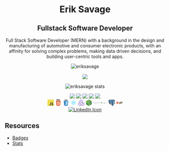 <div align="center">
  <h1> Erik Savage </h1>
  <h2> Fullstack Software Developer </h2>
  <p>Full Stack Software Developer (MERN) with a background in the design and manufacturing of automotive and consumer electronic products, with an affinity for solving complex problems, making data driven decisions, and building user-centric tools and apps.</p>
</div>

<p align="center"> <img src="https://github-readme-stats.vercel.app/api?username=eriksavage&show_icons=true&theme=monokai" alt="eriksavage" />
  
<div align="center" >
  <a  href="https://github.com/eriksavage">
    <img align="center" src="https://github-readme-streak-stats.herokuapp.com/?user=eriksavage&theme=monokai" />
  </a>
</div> 

<p align="center"> <img src="https://github-readme-stats.vercel.app/api/top-langs/?username=eriksavage&layout=compact&theme=monokai" alt="eriksavage stats" />

<div align="center">
  <img src="https://img.shields.io/badge/Developer-Node-informational?style=flat&logo=node.js&logoColor=68a063&color=68a063">
  <img src="https://img.shields.io/badge/Developer-React-informational?style=flat&logo=react&logoColor=00ffff&color=00ffff">
  <img src="https://img.shields.io/badge/Developer-JavaScript-informational?style=flat&logo=javascript&logoColor=f0db4f&color=f0db4f">
  <img src="https://img.shields.io/badge/Developer-HTML-informational?style=flat&logo=html5&logoColor=ff3333&color=ff3333">
  <img src="https://img.shields.io/badge/Developer-CSS-informational?style=flat&logo=css-wizardry&logoColor=66d3fa&color=66d3fa">
</div>

<div align="center">
<code><img height="20" src="https://raw.githubusercontent.com/github/explore/80688e429a7d4ef2fca1e82350fe8e3517d3494d/topics/javascript/javascript.png"></code>
<code><img height="20" src="https://raw.githubusercontent.com/github/explore/80688e429a7d4ef2fca1e82350fe8e3517d3494d/topics/html/html.png"></code>
<code><img height="20" src="https://raw.githubusercontent.com/github/explore/80688e429a7d4ef2fca1e82350fe8e3517d3494d/topics/css/css.png"></code>
<code><img height="20" src="https://raw.githubusercontent.com/github/explore/80688e429a7d4ef2fca1e82350fe8e3517d3494d/topics/react/react.png"></code>
<code><img height="20" src="https://raw.githubusercontent.com/github/explore/80688e429a7d4ef2fca1e82350fe8e3517d3494d/topics/redux/redux.png"></code>
<code><img height="20" src="https://raw.githubusercontent.com/github/explore/80688e429a7d4ef2fca1e82350fe8e3517d3494d/topics/nodejs/nodejs.png"></code>
<code><img height="20" src="https://raw.githubusercontent.com/github/explore/80688e429a7d4ef2fca1e82350fe8e3517d3494d/topics/express/express.png"></code>
<code><img height="20" src="https://raw.githubusercontent.com/github/explore/80688e429a7d4ef2fca1e82350fe8e3517d3494d/topics/mongodb/mongodb.png"></code>
<code><img height="20" src="https://raw.githubusercontent.com/github/explore/80688e429a7d4ef2fca1e82350fe8e3517d3494d/topics/postgresql/postgresql.png"></code>
<code><img height="20" src="https://raw.githubusercontent.com/github/explore/80688e429a7d4ef2fca1e82350fe8e3517d3494d/topics/git/git.png"></code>
</div>


<div align="center"><a href="https://www.linkedin.com/in/erikksavage/"><img src="https://img.shields.io/badge/LinkedIn-0077B5?style=for-the-badge&logo=linkedin&logoColor=white" alt="LinkedIn Icon"></a></div>

## Resources
- [Badges](https://github.com/alexandresanlim/Badges4-README.md-Profile)
- [Stats](https://github.com/anuraghazra/github-readme-stats)
